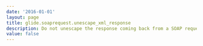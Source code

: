 ```yaml
---
date: '2016-01-01'
layout: page
title: glide.soaprequest.unescape_xml_response
description: Do not unescape the response coming back from a SOAP request
value: false
---
```

